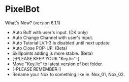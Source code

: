 # PixelBot
What's New? (version 6.1.1)
- Auto Buff with user's input. (DK only)
- Auto Change Channel with user's input.
- Auto Tutorial LV.1-3 is disabled until next update.
- Auto Close POP-UP. (Beta)
- Skillpoints adding is more stable. (Beta)
- [-PLEASE KEEP YOUR "Key.lic"-] 
- Move "Key.lic" to latest version of bot folder.
- [-PLEASE REMEMBER-]
- Rename your Nox to something like ie. Nox_01, Nox_02.

